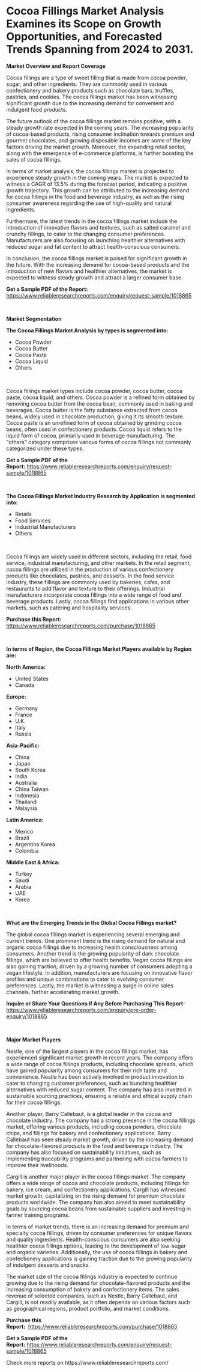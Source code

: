 <p><h1>Cocoa Fillings Market Analysis Examines its Scope on Growth Opportunities, and Forecasted Trends Spanning from 2024 to 2031.</h1></p><p><strong>Market Overview and Report Coverage</strong></p>
<p><p>Cocoa fillings are a type of sweet filling that is made from cocoa powder, sugar, and other ingredients. They are commonly used in various confectionery and bakery products such as chocolate bars, truffles, pastries, and cookies. The cocoa fillings market has been witnessing significant growth due to the increasing demand for convenient and indulgent food products.</p><p>The future outlook of the cocoa fillings market remains positive, with a steady growth rate expected in the coming years. The increasing popularity of cocoa-based products, rising consumer inclination towards premium and gourmet chocolates, and growing disposable incomes are some of the key factors driving the market growth. Moreover, the expanding retail sector, along with the emergence of e-commerce platforms, is further boosting the sales of cocoa fillings.</p><p>In terms of market analysis, the cocoa fillings market is projected to experience steady growth in the coming years. The market is expected to witness a CAGR of 13.5% during the forecast period, indicating a positive growth trajectory. This growth can be attributed to the increasing demand for cocoa fillings in the food and beverage industry, as well as the rising consumer awareness regarding the use of high-quality and natural ingredients.</p><p>Furthermore, the latest trends in the cocoa fillings market include the introduction of innovative flavors and textures, such as salted caramel and crunchy fillings, to cater to the changing consumer preferences. Manufacturers are also focusing on launching healthier alternatives with reduced sugar and fat content to attract health-conscious consumers.</p><p>In conclusion, the cocoa fillings market is poised for significant growth in the future. With the increasing demand for cocoa-based products and the introduction of new flavors and healthier alternatives, the market is expected to witness steady growth and attract a larger consumer base.</p></p>
<p><strong>Get a Sample PDF of the Report:</strong> <a href="https://www.reliableresearchreports.com/enquiry/request-sample/1018865">https://www.reliableresearchreports.com/enquiry/request-sample/1018865</a></p>
<p>&nbsp;</p>
<p><strong>Market Segmentation</strong></p>
<p><strong>The Cocoa Fillings Market Analysis by types is segmented into:</strong></p>
<p><ul><li>Cocoa Powder</li><li>Cocoa Butter</li><li>Cocoa Paste</li><li>Cocoa Liquid</li><li>Others</li></ul></p>
<p>&nbsp;</p>
<p><p>Cocoa fillings market types include cocoa powder, cocoa butter, cocoa paste, cocoa liquid, and others. Cocoa powder is a refined form obtained by removing cocoa butter from the cocoa bean, commonly used in baking and beverages. Cocoa butter is the fatty substance extracted from cocoa beans, widely used in chocolate production, giving it its smooth texture. Cocoa paste is an unrefined form of cocoa obtained by grinding cocoa beans, often used in confectionery products. Cocoa liquid refers to the liquid form of cocoa, primarily used in beverage manufacturing. The "others" category comprises various forms of cocoa fillings not commonly categorized under these types.</p></p>
<p><strong>Get a Sample PDF of the Report:</strong>&nbsp;<a href="https://www.reliableresearchreports.com/enquiry/request-sample/1018865">https://www.reliableresearchreports.com/enquiry/request-sample/1018865</a></p>
<p>&nbsp;</p>
<p><strong>The Cocoa Fillings Market Industry Research by Application is segmented into:</strong></p>
<p><ul><li>Retails</li><li>Food Services</li><li>Industrial Manufacturers</li><li>Others</li></ul></p>
<p>&nbsp;</p>
<p><p>Cocoa fillings are widely used in different sectors, including the retail, food service, industrial manufacturing, and other markets. In the retail segment, cocoa fillings are utilized in the production of various confectionery products like chocolates, pastries, and desserts. In the food service industry, these fillings are commonly used by bakeries, cafes, and restaurants to add flavor and texture to their offerings. Industrial manufacturers incorporate cocoa fillings into a wide range of food and beverage products. Lastly, cocoa fillings find applications in various other markets, such as catering and hospitality services.</p></p>
<p><strong>Purchase this Report:</strong>&nbsp; <a href="https://www.reliableresearchreports.com/purchase/1018865">https://www.reliableresearchreports.com/purchase/1018865</a></p>
<p>&nbsp;</p>
<p><strong>In terms of Region, the Cocoa Fillings Market Players available by Region are:</strong></p>
<p>
    <p> <strong> North America: </strong>
        <ul>
            <li>United States</li>
            <li>Canada</li>
        </ul>
        </p> 
    <p> <strong> Europe: </strong>
        <ul>
            <li>Germany</li>
            <li>France</li>
            <li>U.K.</li>
            <li>Italy</li>
            <li>Russia</li>
        </ul>
        </p> 
    <p> <strong> Asia-Pacific: </strong>
        <ul>
            <li>China</li>
            <li>Japan</li>
            <li>South Korea</li>
            <li>India</li>
            <li>Australia</li>
            <li>China Taiwan</li>
            <li>Indonesia</li>
            <li>Thailand</li>
            <li>Malaysia</li>
        </ul>
        </p> 
    <p> <strong> Latin America: </strong>
        <ul>
            <li>Mexico</li>
            <li>Brazil</li>
            <li>Argentina Korea</li>
            <li>Colombia</li>
        </ul>
        </p> 
    <p> <strong> Middle East & Africa: </strong>
        <ul>
            <li>Turkey</li>
            <li>Saudi</li>
            <li>Arabia</li>
            <li>UAE</li>
            <li>Korea</li>
        </ul>
    </p>
    </p>
<p>&nbsp;</p>
<p><strong>What are the Emerging Trends in the Global Cocoa Fillings market?</strong></p>
<p><p>The global cocoa fillings market is experiencing several emerging and current trends. One prominent trend is the rising demand for natural and organic cocoa fillings due to increasing health consciousness among consumers. Another trend is the growing popularity of dark chocolate fillings, which are believed to offer health benefits. Vegan cocoa fillings are also gaining traction, driven by a growing number of consumers adopting a vegan lifestyle. In addition, manufacturers are focusing on innovative flavor profiles and unique combinations to cater to evolving consumer preferences. Lastly, the market is witnessing a surge in online sales channels, further accelerating market growth.</p></p>
<p><strong>Inquire or Share Your Questions If Any Before Purchasing This Report</strong>- <a href="https://www.reliableresearchreports.com/enquiry/pre-order-enquiry/1018865">https://www.reliableresearchreports.com/enquiry/pre-order-enquiry/1018865</a></p>
<p>&nbsp;</p>
<p><strong>Major Market Players</strong></p>
<p><p>Nestle, one of the largest players in the cocoa fillings market, has experienced significant market growth in recent years. The company offers a wide range of cocoa fillings products, including chocolate spreads, which have gained popularity among consumers for their rich taste and convenience. Nestle has been actively involved in product innovation to cater to changing customer preferences, such as launching healthier alternatives with reduced sugar content. The company has also invested in sustainable sourcing practices, ensuring a reliable and ethical supply chain for their cocoa fillings.</p><p>Another player, Barry Callebaut, is a global leader in the cocoa and chocolate industry. The company has a strong presence in the cocoa fillings market, offering various products, including cocoa powders, chocolate chips, and fillings for bakery and confectionery applications. Barry Callebaut has seen steady market growth, driven by the increasing demand for chocolate-flavored products in the food and beverage industry. The company has also focused on sustainability initiatives, such as implementing traceability programs and partnering with cocoa farmers to improve their livelihoods.</p><p>Cargill is another major player in the cocoa fillings market. The company offers a wide range of cocoa and chocolate products, including fillings for bakery, ice cream, and confectionery applications. Cargill has witnessed market growth, capitalizing on the rising demand for premium chocolate products worldwide. The company has also aimed to meet sustainability goals by sourcing cocoa beans from sustainable suppliers and investing in farmer training programs.</p><p>In terms of market trends, there is an increasing demand for premium and specialty cocoa fillings, driven by consumer preferences for unique flavors and quality ingredients. Health-conscious consumers are also seeking healthier cocoa fillings options, leading to the development of low-sugar and organic varieties. Additionally, the use of cocoa fillings in bakery and confectionery applications is gaining traction due to the growing popularity of indulgent desserts and snacks.</p><p>The market size of the cocoa fillings industry is expected to continue growing due to the rising demand for chocolate-flavored products and the increasing consumption of bakery and confectionery items. The sales revenue of selected companies, such as Nestle, Barry Callebaut, and Cargill, is not readily available, as it often depends on various factors such as geographical regions, product portfolio, and market conditions.</p></p>
<p><strong>Purchase this Report:</strong>&nbsp;&nbsp;<a href="https://www.reliableresearchreports.com/purchase/1018865">https://www.reliableresearchreports.com/purchase/1018865</a></p>
<p></p>
<p><strong>Get a Sample PDF of the Report:</strong>&nbsp;<a href="https://www.reliableresearchreports.com/enquiry/request-sample/1018865">https://www.reliableresearchreports.com/enquiry/request-sample/1018865</a></p>
<p>Check more reports on https://www.reliableresearchreports.com/</p>